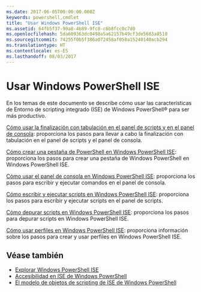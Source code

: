 ```yaml
---
ms.date: 2017-06-05T00:00:00.000Z
keywords: powershell,cmdlet
title: "Usar Windows PowerShell ISE"
ms.assetid: 64fb5f37-90a8-4b89-9fc8-c6b8fcc0c7d0
ms.openlocfilehash: 5da609363dc0498a5a62157b49cf3de5683a8510
ms.sourcegitcommit: 74255f0b5f386a072458af058a15240140acb294
ms.translationtype: HT
ms.contentlocale: es-ES
ms.lasthandoff: 08/03/2017
---
```

# <a name="using-the-windows-powershell-ise"></a>Usar Windows PowerShell ISE
En los temas de este documento se describe cómo usar las características de Entorno de scripting integrado (ISE) de Windows PowerShell® para ser más productivo.

[Cómo usar la finalización con tabulación en el panel de scripts y en el panel de consola](How-to-Use-Tab-Completion-in-the-Script-Pane-and-Console-Pane.md): proporciona los pasos para llevar a cabo la finalización con tabulación en el panel de scripts y el panel de consola.

[Cómo crear una pestaña de PowerShell en Windows PowerShell ISE](How-to-Create-a-PowerShell-Tab-in-Windows-PowerShell-ISE.md): proporciona los pasos para crear una pestaña de Windows PowerShell en Windows PowerShell ISE.

[Cómo usar el panel de consola en Windows PowerShell ISE](How-to-Use-the-Console-Pane-in-the-Windows-PowerShell-ISE.md): proporciona los pasos para escribir y ejecutar comandos en el panel de consola.

[Cómo escribir y ejecutar scripts en Windows PowerShell ISE](How-to-Write-and-Run-Scripts-in-the-Windows-PowerShell-ISE.md): proporciona los pasos para escribir y ejecutar scripts en el panel de scripts.

[Cómo depurar scripts en Windows PowerShell ISE](How-to-Debug-Scripts-in-Windows-PowerShell-ISE.md): proporciona los pasos para depurar scripts en Windows PowerShell ISE.

[Cómo usar perfiles en Windows PowerShell ISE](How-to-Use-Profiles-in-Windows-PowerShell-ISE.md): proporciona información sobre los pasos para crear y usar perfiles en Windows PowerShell ISE.

## <a name="see-also"></a>Véase también
- [Explorar Windows PowerShell ISE](../../getting-started/fundamental/Exploring-the-Windows-PowerShell-ISE.md)
- [Accesibilidad en ISE de Windows PowerShell](../../setup/Accessibility-in-Windows-PowerShell-ISE.md)
- [El modelo de objetos de scripting de ISE de Windows PowerShell](https://technet.microsoft.com/en-us/library/69b047d0-da79-413e-b948-8e45d05d1f85)


